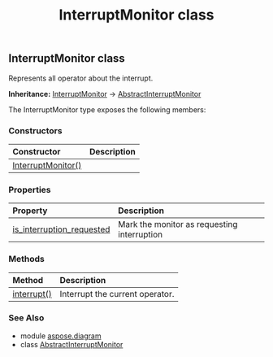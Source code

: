 ﻿---
title: InterruptMonitor class
second_title: Aspose.Diagram for Python via .NET API References
description: 
type: docs
weight: 1160
url: /python-net/aspose.diagram/interruptmonitor/
is_root: false
---

## InterruptMonitor class

Represents all operator about the interrupt.



**Inheritance:** [InterruptMonitor](/diagram/python-net/aspose.diagram/interruptmonitor) → 
[AbstractInterruptMonitor](/diagram/python-net/aspose.diagram/abstractinterruptmonitor)



The InterruptMonitor type exposes the following members:

### Constructors
| Constructor | Description |
| :- | :- |
| [InterruptMonitor()](/diagram/python-net/aspose.diagram/interruptmonitor/__init__/#) |  |


### Properties
| Property | Description |
| :- | :- |
| [is_interruption_requested](/diagram/python-net/aspose.diagram/interruptmonitor/is_interruption_requested) | Mark the monitor as requesting interruption |


### Methods
| Method | Description |
| :- | :- |
| [interrupt()](/diagram/python-net/aspose.diagram/interruptmonitor/interrupt/#) | Interrupt the current operator. |


### See Also

* module [aspose.diagram](../)
* class [AbstractInterruptMonitor](/diagram/python-net/aspose.diagram/abstractinterruptmonitor)
